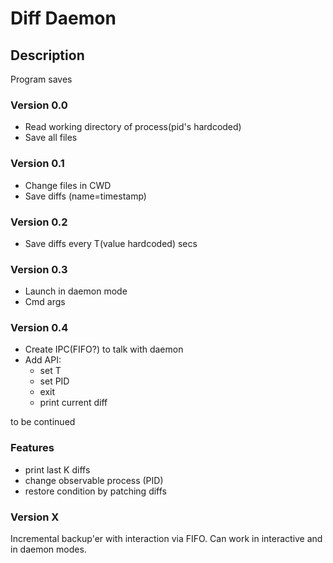# Diff Daemon

## Description

Program saves 


### Version 0.0

* Read working directory of process(pid's hardcoded)
* Save all files

### Version 0.1

* Change files in CWD
* Save diffs (name=timestamp)

### Version 0.2

* Save diffs every T(value hardcoded) secs

### Version 0.3

* Launch in daemon mode
* Cmd args

### Version 0.4

* Create IPC(FIFO?) to talk with daemon
* Add API:
	* set T
	* set PID
	* exit
	* print current diff

to be continued

### Features

* print last K diffs
* change observable process (PID)
* restore condition by patching diffs

### Version X

Incremental backup'er with interaction via FIFO.  Can work in interactive and in daemon modes.